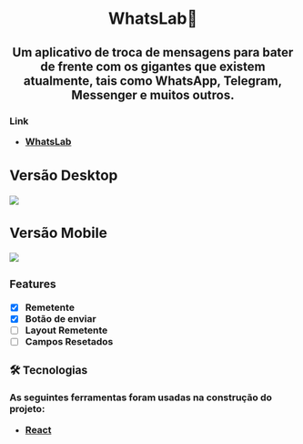 <h1 align="center">WhatsLab💬</h1> 

<h2 align="center">Um aplicativo de troca de mensagens para bater de frente com os gigantes que existem atualmente, tais como WhatsApp, Telegram, Messenger e muitos outros.</h2> 


<h3>Link<h/3>

- [WhatsLab](https://far-governor.surge.sh/)

<h2>Versão Desktop</h2>
<img src="./images/WhatsLab Desktop.JPG"/>

<h2>Versão Mobile</h2>
<img src="./images/WhatsLab Mobile.JPG"/>

### Features

- [x] Remetente 
- [x] Botão de enviar
- [ ] Layout Remetente
- [ ] Campos Resetados

### 🛠 Tecnologias

As seguintes ferramentas foram usadas na construção do projeto:

- [React](https://pt-br.reactjs.org/)